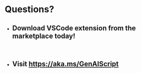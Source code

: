 # Questions?
##

- Download VSCode extension from the marketplace today!
    - 

<br/>

- Visit https://aka.ms/GenAIScript 
    -
<br/>


